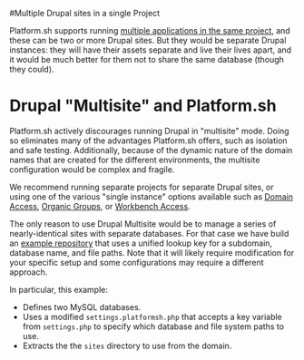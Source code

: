 #Multiple Drupal sites in a single Project

Platform.sh supports running [multiple applications in the same project](/user_guide/reference/platform-app-yaml-multi-app.html), and these can be two or more Drupal sites. But they would be separate Drupal instances: they will have their assets separate and live their lives apart, and it would be much better for them not to share the same database (though they could).

# Drupal "Multisite" and Platform.sh

Platform.sh actively discourages running Drupal in "multisite" mode. Doing so eliminates many of the advantages Platform.sh offers, such as isolation and safe testing. Additionally, because of the dynamic nature of the domain names that are created for the different environments, the multisite configuration would be complex and fragile.

We recommend running separate projects for separate Drupal sites, or using one of the various "single instance" options available such as [Domain Access](https://www.drupal.org/project/domain), [Organic Groups](https://www.drupal.org/project/og), or [Workbench Access](https://www.drupal.org/project/workbench_access).

The only reason to use Drupal Multisite would be to manage a series of nearly-identical sites with separate databases. For that case we have build an [example repository](https://github.com/platformsh/platformsh-example-drupal8-multisite) that uses a unified lookup key for a subdomain, database name, and file paths. Note that it will likely require modification for your specific setup and some configurations may require a different approach.

In particular, this example:

- Defines two MySQL databases.
- Uses a modified `settings.platformsh.php` that accepts a key variable from `settings.php` to specify which database and file system paths to use.
- Extracts the the `sites` directory to use from the domain.
